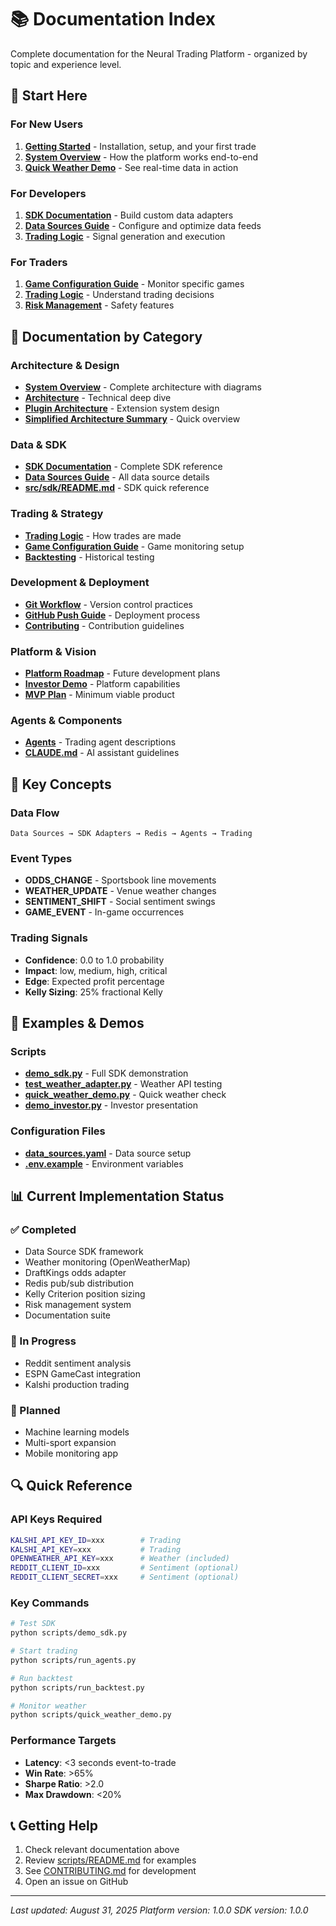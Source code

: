 # 📚 Documentation Index

Complete documentation for the Neural Trading Platform - organized by topic and experience level.

## 🚀 Start Here

### For New Users
1. **[Getting Started](GETTING_STARTED.md)** - Installation, setup, and your first trade
2. **[System Overview](SYSTEM_OVERVIEW.md)** - How the platform works end-to-end
3. **[Quick Weather Demo](../scripts/quick_weather_demo.py)** - See real-time data in action

### For Developers
1. **[SDK Documentation](SDK_DOCUMENTATION.md)** - Build custom data adapters
2. **[Data Sources Guide](DATA_SOURCES_GUIDE.md)** - Configure and optimize data feeds
3. **[Trading Logic](TRADING_LOGIC.md)** - Signal generation and execution

### For Traders
1. **[Game Configuration Guide](GAME_CONFIGURATION_GUIDE.md)** - Monitor specific games
2. **[Trading Logic](TRADING_LOGIC.md)** - Understand trading decisions
3. **[Risk Management](TRADING_LOGIC.md#risk-management)** - Safety features

## 📖 Documentation by Category

### Architecture & Design
- **[System Overview](SYSTEM_OVERVIEW.md)** - Complete architecture with diagrams
- **[Architecture](ARCHITECTURE.md)** - Technical deep dive
- **[Plugin Architecture](PLUGIN_ARCHITECTURE.md)** - Extension system design
- **[Simplified Architecture Summary](SIMPLIFIED_ARCHITECTURE_SUMMARY.md)** - Quick overview

### Data & SDK
- **[SDK Documentation](SDK_DOCUMENTATION.md)** - Complete SDK reference
- **[Data Sources Guide](DATA_SOURCES_GUIDE.md)** - All data source details
- **[src/sdk/README.md](../src/sdk/README.md)** - SDK quick reference

### Trading & Strategy
- **[Trading Logic](TRADING_LOGIC.md)** - How trades are made
- **[Game Configuration Guide](GAME_CONFIGURATION_GUIDE.md)** - Game monitoring setup
- **[Backtesting](../scripts/run_backtest.py)** - Historical testing

### Development & Deployment
- **[Git Workflow](GIT_WORKFLOW.md)** - Version control practices
- **[GitHub Push Guide](GITHUB_PUSH_GUIDE.md)** - Deployment process
- **[Contributing](../CONTRIBUTING.md)** - Contribution guidelines

### Platform & Vision
- **[Platform Roadmap](../PLATFORM_ROADMAP.md)** - Future development plans
- **[Investor Demo](../INVESTOR_DEMO.md)** - Platform capabilities
- **[MVP Plan](MVP_PLAN.md)** - Minimum viable product

### Agents & Components
- **[Agents](AGENTS.md)** - Trading agent descriptions
- **[CLAUDE.md](../CLAUDE.md)** - AI assistant guidelines

## 🔑 Key Concepts

### Data Flow
```
Data Sources → SDK Adapters → Redis → Agents → Trading
```

### Event Types
- **ODDS_CHANGE** - Sportsbook line movements
- **WEATHER_UPDATE** - Venue weather changes
- **SENTIMENT_SHIFT** - Social sentiment swings
- **GAME_EVENT** - In-game occurrences

### Trading Signals
- **Confidence**: 0.0 to 1.0 probability
- **Impact**: low, medium, high, critical
- **Edge**: Expected profit percentage
- **Kelly Sizing**: 25% fractional Kelly

## 🧪 Examples & Demos

### Scripts
- **[demo_sdk.py](../scripts/demo_sdk.py)** - Full SDK demonstration
- **[test_weather_adapter.py](../scripts/test_weather_adapter.py)** - Weather API testing
- **[quick_weather_demo.py](../scripts/quick_weather_demo.py)** - Quick weather check
- **[demo_investor.py](../scripts/demo_investor.py)** - Investor presentation

### Configuration Files
- **[data_sources.yaml](../config/data_sources.yaml)** - Data source setup
- **[.env.example](../.env.example)** - Environment variables

## 📊 Current Implementation Status

### ✅ Completed
- Data Source SDK framework
- Weather monitoring (OpenWeatherMap)
- DraftKings odds adapter
- Redis pub/sub distribution
- Kelly Criterion position sizing
- Risk management system
- Documentation suite

### 🔄 In Progress
- Reddit sentiment analysis
- ESPN GameCast integration
- Kalshi production trading

### 📅 Planned
- Machine learning models
- Multi-sport expansion
- Mobile monitoring app

## 🔍 Quick Reference

### API Keys Required
```bash
KALSHI_API_KEY_ID=xxx        # Trading
KALSHI_API_KEY=xxx           # Trading
OPENWEATHER_API_KEY=xxx      # Weather (included)
REDDIT_CLIENT_ID=xxx         # Sentiment (optional)
REDDIT_CLIENT_SECRET=xxx     # Sentiment (optional)
```

### Key Commands
```bash
# Test SDK
python scripts/demo_sdk.py

# Start trading
python scripts/run_agents.py

# Run backtest
python scripts/run_backtest.py

# Monitor weather
python scripts/quick_weather_demo.py
```

### Performance Targets
- **Latency**: <3 seconds event-to-trade
- **Win Rate**: >65%
- **Sharpe Ratio**: >2.0
- **Max Drawdown**: <20%

## 📞 Getting Help

1. Check relevant documentation above
2. Review [scripts/README.md](../scripts/README.md) for examples
3. See [CONTRIBUTING.md](../CONTRIBUTING.md) for development
4. Open an issue on GitHub

---

*Last updated: August 31, 2025*
*Platform version: 1.0.0*
*SDK version: 1.0.0*